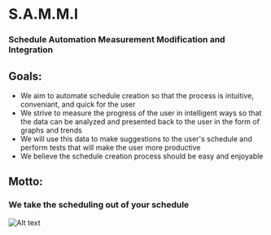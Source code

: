 # S.A.M.M.I
### Schedule Automation Measurement Modification and Integration

## Goals:
* We aim to automate schedule creation so that the process is intuitive, conveniant, and quick for the user
* We strive to measure the progress of the user in intelligent ways so that the data can be analyzed and presented back to the user in the form of graphs and trends
* We will use this data to make suggestions to the user's schedule and perform tests that will make the user more productive
* We believe the schedule creation process should be easy and enjoyable

## Motto:
### We take the scheduling out of your schedule

![Alt text](https://imgur.com/a/gD8UAGh)

